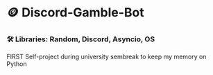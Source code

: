 # 🪙 Discord-Gamble-Bot
### 🛠 Libraries: Random, Discord, Asyncio, OS
FIRST Self-project during university sembreak to keep my memory on Python
